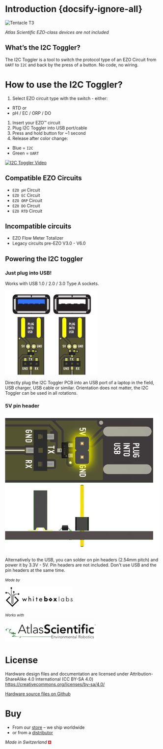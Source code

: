# Introduction {docsify-ignore-all}

![Tentacle T3](/_media/i2c-toggler-photo.png)

_Atlas Scientific EZO-class devices are not included_

## What’s the I2C Toggler?
The I2C Toggler is a tool to switch the protocol type of an EZO Circuit from `UART` to `I2C` and back by the press of a button. No code, no wiring.


# How to use the I2C Toggler?

1. Select EZO circuit type with the switch - either:
 * RTD or
 * pH / EC / ORP / DO
1. Insert your EZO™ circuit
1. Plug I2C Toggler into USB port/cable
1. Press and hold button for ~1 second
1. Release after color change:
 * Blue =  `I2C`
 * Green = `UART`

[![I2C Toggler Video](https://img.youtube.com/vi/W-arD9e24OI/0.jpg)](https://www.youtube.com/watch?v=W-arD9e24OI)
 

## Compatible EZO Circuits
* `EZO pH` Circuit
* `EZO EC` Circuit
* `EZO ORP` Circuit
* `EZO DO` Circuit
* `EZO RTD` Circuit

## Incompatible circuits
* EZO Flow Meter Totalizer
* Legacy circuits pre-EZO V3.0 - V6.0

## Powering the I2C toggler

### Just plug into USB!
Works with USB 1.0 / 2.0 / 3.0 Type A sockets.

![Whitebox Logo](_media/usb.png)

Directly plug the I2C Toggler PCB into an USB port of a laptop in the field, USB charger, USB cable or similar. Orientation does not matter, the I2C Toggler can be used in all rotations.

### 5V pin header
![Whitebox Logo](_media/pin-headers.png)

Alternatively to the USB, you can solder on pin headers (2.54mm pitch) and power it by 3.3V - 5V. Pin headers are not included. Don't use USB and the pin headers at the same time.

<small>_Made by_</small>

![Whitebox Logo](_media/whitebox_logo.png)

<small>_Works with_</small>

![Raspberry Pi Atlas Logo](_media/atlas_scientific.png)

# License
Hardware design files and documentation are licensed under Attribution-ShareAlike 4.0 International (CC BY-SA 4.0)
https://creativecommons.org/licenses/by-sa/4.0/

[Hardware source files on Github](https://github.com/whitebox-labs/whitebox-i2c-toggler-oshw)

# Buy
* From our [<i class="fas fa-shopping-cart"></i> store](https://www.whiteboxes.ch/shop/i2c-toggler) – we ship worldwide
* or from a [distributor](https://www.whiteboxes.ch/distributors)

*Made in Switzerland* ![Switzerland](_media/its-flag-is-a-big-plus.png)
